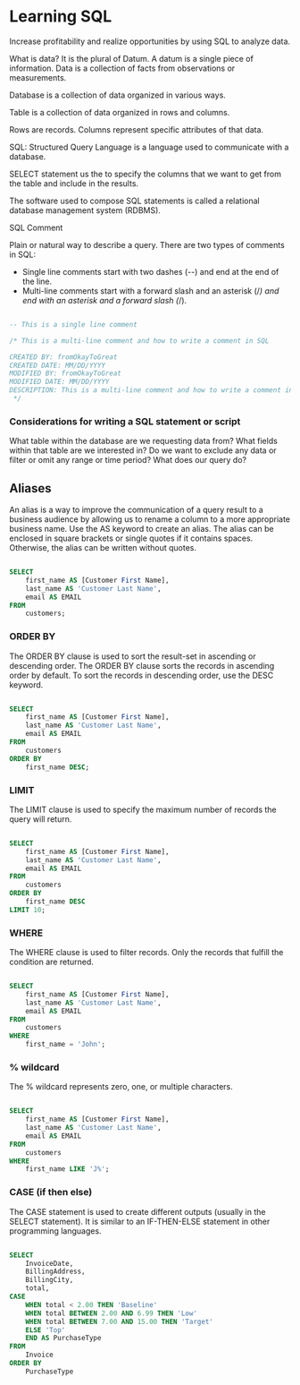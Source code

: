 # Learning SQL

Increase profitability and realize opportunities by using SQL to analyze data.

What is data? It is the plural of Datum. A datum is a single piece of information. Data is a collection of facts from observations or measurements.

Database is a collection of data organized in various ways.

Table is a collection of data organized in rows and columns.

Rows are records. Columns represent specific attributes of that data.

SQL: Structured Query Language is a language used to communicate with a database.

SELECT statement us the to specify the columns that we want to get from the table and include in the results.

The software used to compose SQL statements is called a relational database management system (RDBMS).

SQL Comment

Plain or natural way to describe a query. There are two types of comments in SQL:

-   Single line comments start with two dashes (--) and end at the end of the line.
-   Multi-line comments start with a forward slash and an asterisk (/_) and end with an asterisk and a forward slash (_/).

```sql

-- This is a single line comment

/* This is a multi-line comment and how to write a comment in SQL

CREATED BY: fromOkayToGreat
CREATED DATE: MM/DD/YYYY
MODIFIED BY: fromOkayToGreat
MODIFIED DATE: MM/DD/YYYY
DESCRIPTION: This is a multi-line comment and how to write a comment in SQL
 */

```

### Considerations for writing a SQL statement or script

What table within the database are we requesting data from?
What fields within that table are we interested in?
Do we want to exclude any data or filter or omit any range or time period?
What does our query do?

## Aliases

An alias is a way to improve the communication of a query result to a business audience by allowing us to rename a column to a more appropriate business name. Use the AS keyword to create an alias. The alias can be enclosed in square brackets or single quotes if it contains spaces. Otherwise, the alias can be written without quotes.

```sql

SELECT
    first_name AS [Customer First Name],
    last_name AS 'Customer Last Name',
    email AS EMAIL
FROM
    customers;

```

### ORDER BY

The ORDER BY clause is used to sort the result-set in ascending or descending order. The ORDER BY clause sorts the records in ascending order by default. To sort the records in descending order, use the DESC keyword.

```sql

SELECT
    first_name AS [Customer First Name],
    last_name AS 'Customer Last Name',
    email AS EMAIL
FROM
    customers
ORDER BY
    first_name DESC;

```

### LIMIT

The LIMIT clause is used to specify the maximum number of records the query will return.

```sql

SELECT
    first_name AS [Customer First Name],
    last_name AS 'Customer Last Name',
    email AS EMAIL
FROM
    customers
ORDER BY
    first_name DESC
LIMIT 10;

```

### WHERE

The WHERE clause is used to filter records. Only the records that fulfill the condition are returned.

```sql

SELECT
    first_name AS [Customer First Name],
    last_name AS 'Customer Last Name',
    email AS EMAIL
FROM
    customers
WHERE
    first_name = 'John';

```

### % wildcard

The % wildcard represents zero, one, or multiple characters.

```sql

SELECT
    first_name AS [Customer First Name],
    last_name AS 'Customer Last Name',
    email AS EMAIL
FROM
    customers
WHERE
    first_name LIKE 'J%';

```

### CASE (if then else)

The CASE statement is used to create different outputs (usually in the SELECT statement). It is similar to an IF-THEN-ELSE statement in other programming languages.

```sql

SELECT
	InvoiceDate,
	BillingAddress,
	BillingCity,
	total,
CASE
	WHEN total < 2.00 THEN 'Baseline'
	WHEN total BETWEEN 2.00 AND 6.99 THEN 'Low'
	WHEN total BETWEEN 7.00 AND 15.00 THEN 'Target'
	ELSE 'Top'
	END AS PurchaseType
FROM
	Invoice
ORDER BY
	PurchaseType

```

